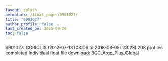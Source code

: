 ```yaml
---
layout: splash
permalink: /float_pages/6901027/
title: "6901027"
author_profile: false
last_created_on: 2025-09-26
toc: false
---
```

 
6901027: CORIOLIS (2012-07-13T03:06 to 2018-03-05T23:28)
208 profiles completed
Individual float file download: [BGC_Argo_Plus_Global](https://ftp.soest.hawaii.edu/bgc_argo_plus/Individual_Floats/outliers_removed/6901027_Sprof_processed.nc)
